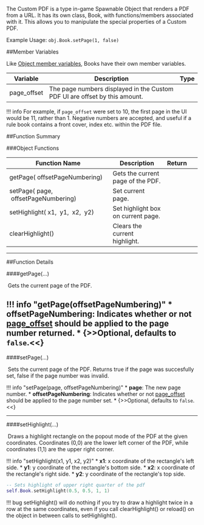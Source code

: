 The Custom PDF is a type in-game Spawnable Object that renders a PDF from a URL. It has its own class, Book, with functions/members associated with it. This allows you to manipulate the special properties of a Custom PDF.

Example Usage: `obj.Book.setPage(1, false)`

##Member Variables

Like [Object member variables](object.md#member-variables), Books have their own member variables.

Variable | Description | Type
-- | -- | :--
<a class="anchor" id="page_offset"></a>page_offset | The page numbers displayed in the Custom PDF UI are offset by this amount. | [<span class="tag int"></span>](types.md)

!!! info
    For example, if `page_offset` were set to 10, the first page in the UI would be 11, rather than 1. Negative numbers are accepted, and useful if a rule book contains a front cover, index etc. within the PDF file.

##Function Summary

###Object Functions

Function Name | Description | Return | &nbsp;
-- | -- | -- | --:
<a class="anchor" id="getpage"></a>getPage([<span class="tag boo"></span>](types.md)&nbsp;offsetPageNumbering) | Gets the current page of the PDF. | [<span class="ret int"></span>](types.md) | [<span class="i"></span>](#getpage)
<a class="anchor" id="setpage"></a>setPage([<span class="tag int"></span>](types.md)&nbsp;page, [<span class="tag boo"></span>](types.md)&nbsp;offsetPageNumbering) | Set current page. | [<span class="ret boo"></span>](types.md)| [<span class="i"></span>](#setpage)
<a class="anchor" id="sethighlight"></a>setHighlight([<span class="tag flo"></span>](types.md)&nbsp;x1, [<span class="tag flo"></span>](types.md)&nbsp;y1, [<span class="tag flo"></span>](types.md)&nbsp;x2, [<span class="tag flo"></span>](types.md)&nbsp;y2) | Set highlight box on current page. | [<span class="ret boo"></span>](types.md) |  [<span class="i"></span>](#sethighlight)
<a class="anchor" id="clearhighlight"></a>clearHighlight() | Clears the current highlight. | [<span class="ret boo"></span>](types.md)

---

##Function Details

####getPage(...)

[<span class="ret int"></span>](types.md)&nbsp;Gets the current page of the PDF.

!!! info "getPage(offsetPageNumbering)"
	  * [<span class="tag boo"></span>](types.md) **offsetPageNumbering**: Indicates whether or not [page_offset](#page_offset) should be applied to the page number returned.
        * {>>Optional, defaults to `false`.<<}
---

####setPage(...)

[<span class="ret boo"></span>](types.md)&nbsp;Sets the current page of the PDF. Returns true if the page was succesfully set, false if the page number was invalid.

!!! info "setPage(page, offsetPageNumbering)"
    * [<span class="tag int"></span>](types.md) **page**: The new page number.
    * [<span class="tag boo"></span>](types.md) **offsetPageNumbering**: Indicates whether or not [page_offset](#page_offset) should be applied to the page number set.
        * {>>Optional, defaults to `false`.<<}


---

####setHighlight(...)

[<span class="ret boo"></span>](types.md)&nbsp;Draws a highlight rectangle on the popout mode of the PDF at the given coordinates. Coordinates (0,0) are the lower left corner of the PDF, while coordinates (1,1) are the upper right corner.

!!! info "setHighlight(x1, y1, x2, y2)"
    * [<span class="tag flo"></span>](types.md) **x1**: x coordinate of the rectangle's left side.
    * [<span class="tag flo"></span>](types.md) **y1**: y coordinate of the rectangle's bottom side.
    * [<span class="tag flo"></span>](types.md) **x2**: x coordinate of the rectangle's right side.
    * [<span class="tag flo"></span>](types.md) **y2**: y coordinate of the rectangle's top side.

``` Lua
-- Sets highlight of upper right quarter of the pdf
self.Book.setHighlight(0.5, 0.5, 1, 1)
```

!!! bug
    setHighlight() will do nothing if you try to draw a highlight twice in a row at the same coordinates, even if you call clearHighlight() or reload() on the object in between calls to setHighlight().
